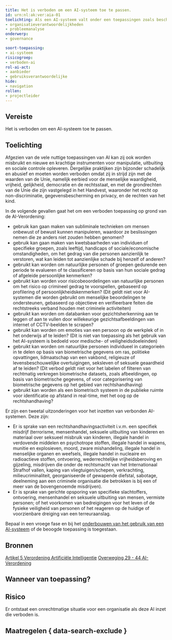 ```yaml
---
title: Het is verboden om een AI-systeem toe te passen. 
id: urn:nl:ak:ver:aia-01
toelichting: Als een AI-systeem valt onder een toepassingen zoals beschreven in Artikel 5 AI-Verordening, dan is het niet toegestaan om deze te gebruiken.  
- organisatieverantwoordelijkheden
- probleemanalyse
onderwerp: 
- governance

soort-toepassing:
- ai-systeem
risicogroep:
- verboden-ai
rol-ai-act:
- aanbieder
- gebruiksverantwoordelijke
hide:
- navigation
rollen:
- projectleider
---
```


<!-- tags -->

## Vereiste

Het is verboden om een AI-systeem toe te passen.

## Toelichting 

Afgezien van de vele nuttige toepassingen van AI kan zij ook worden misbruikt en nieuwe en krachtige instrumenten voor manipulatie, uitbuiting en sociale controle opleveren. 
Dergelijke praktijken zijn bijzonder schadelijk en abusief en moeten worden verboden omdat zij in strijd zijn met de waarden van de Unie, namelijk eerbied voor de menselijke waardigheid, vrijheid, gelijkheid, democratie en de rechtsstaat, en met de grondrechten van de Unie die zijn vastgelegd in het Handvest, waaronder het recht op non-discriminatie, gegevensbescherming en privacy, en de rechten van het kind.

In de volgende gevallen gaat het om een verboden toepassing op grond van de AI-Verordening:
- gebruik kan gaan maken van subliminale technieken om mensen onbewust of bewust kunnen manipuleren, waardoor ze beslissingen nemen die ze anders niet zouden hebben genomen?
- gebruik kan gaan maken van kwetsbaarheden van individuen of specifieke groepen, zoals leeftijd, handicaps of sociale/economische omstandigheden, om het gedrag van die personen aanzienlijk te verstoren, wat kan leiden tot aanzienlijke schade bij henzelf of anderen?
- gebruikt kan worden om natuurlijke personen of groepen gedurende een periode te evalueren of te classificeren op basis van hun sociale gedrag of afgeleide persoonlijke kenmerken?
- gebruikt kan worden voor risicobeoordelingen van natuurlijke personen om het risico op crimineel gedrag te voorspellen, gebaseerd op profilering of persoonlijkheidskenmerken? (Dit geldt niet voor AI-systemen die worden gebruikt om menselijke beoordelingen te ondersteunen, gebaseerd op objectieve en verifieerbare feiten die rechtstreeks verband houden met criminele activiteiten)
- gebruikt kan worden om databanken voor gezichtsherkenning aan te leggen of aan te vullen door willekeurige gezichtsafbeeldingen van internet of CCTV-beelden te scrapen?
- gebruikt kan worden om emoties van een persoon op de werkplek of in het onderwijs af te leiden? (Dit is niet van toepassing als het gebruik van het AI-systeem is bedoeld voor medische- of veiligheidsdoeleinden)
- gebruikt kan worden om natuurlijke personen individueel in categorieën in te delen op basis van biometrische gegevens om ras, politieke opvattingen, lidmaatschap van een vakbond, religieuze of levensbeschouwelijke overtuigingen, seksleven of seksuele geaardheid af te leiden? (Dit verbod geldt niet voor het labelen of filteren van rechtmatig verkregen biometrische datasets, zoals afbeeldingen, op basis van biometrische gegevens, of voor categorisering van biometrische gegevens op het gebied van rechtshandhaving)
- gebruikt kan worden als een biometrisch systeem in de publieke ruimte voor identificatie op afstand in real-time, met het oog op de rechtshandhaving?

Er zijn een tweetal uitzonderingen voor het inzetten van verbonden AI-systemen. Deze zijn:
- Er is sprake van een rechtshandhavingsactiviteit i.v.m. een specifiek misdrijf (terrorisme, mensenhandel, seksuele uitbuiting van kinderen en materiaal over seksueel misbruik van kinderen, illegale handel in verdovende middelen en psychotrope stoffen, illegale handel in wapens, munitie en explosieven, moord, zware mishandeling, illegale handel in menselijke organen en weefsels, illegale handel in nucleaire en radioactieve stoffen, ontvoering, wederrechtelijke vrijheidsberoving en gijzeling, misdrijven die onder de rechtsmacht van het Internationaal Strafhof vallen, kaping van vliegtuigen/schepen, verkrachting, milieucriminaliteit, georganiseerde of gewapende diefstal, sabotage, deelneming aan een criminele organisatie die betrokken is bij een of meer van de bovengenoemde misdrijven).
- Er is sprake van gerichte opsporing van specifieke slachtoffers, ontvoering, mensenhandel en seksuele uitbuiting van mensen, vermiste personen; of het voorkomen van bedreigingen voor het leven of de fysieke veiligheid van personen of het reageren op de huidige of voorzienbare dreiging van een terreuraanslag.

Bepaal in een vroege fase en bij het [onderbouwen van het gebruik van een AI-systeem](1-pba-03-onderbouwen-gebruik-algoritme.md) of de beoogde toepassing is toegestaan. 

## Bronnen 

[Artikel 5 Verordening Artificiële Intelligentie](https://eur-lex.europa.eu/legal-content/NL/TXT/HTML/?uri=OJ:L_202401689#d1e2799-1-1)
[Overweging 29 - 44 AI-Verordening](https://eur-lex.europa.eu/legal-content/NL/TXT/HTML/?uri=OJ:L_202401689#d1e2799-1-1)

## Wanneer van toepassing? 
<!-- tags-ai-act -->

## Risico 

Er ontstaat een onrechtmatige situatie voor een organisatie als deze AI inzet die verboden is. 

## Maatregelen { data-search-exclude } 

<!-- list_maatregelen vereiste/aia-01-verboden-AI-praktijken no-search no-onderwerp no-rol no-levenscyclus -->
